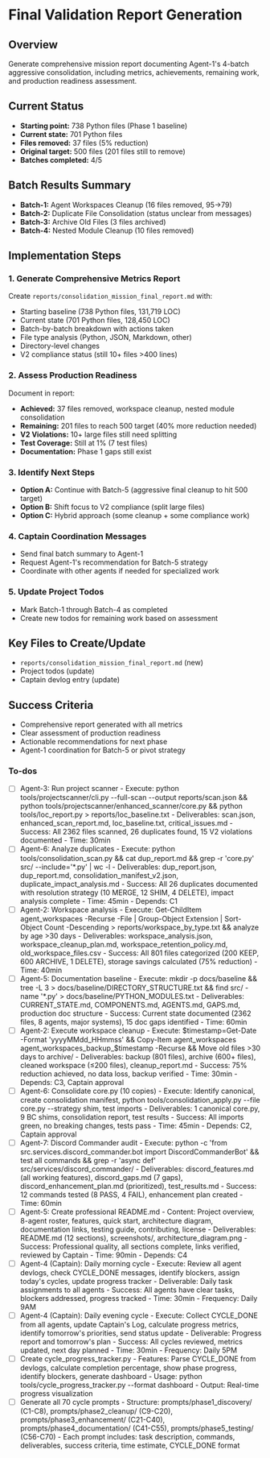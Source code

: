 <!-- 3cb63732-2581-4a03-83a4-d8c3a4069a71 29e54d8a-f62c-4407-9171-b194b2c78cc4 -->
# Final Validation Report Generation

## Overview

Generate comprehensive mission report documenting Agent-1's 4-batch aggressive consolidation, including metrics, achievements, remaining work, and production readiness assessment.

## Current Status

- **Starting point:** 738 Python files (Phase 1 baseline)
- **Current state:** 701 Python files
- **Files removed:** 37 files (5% reduction)
- **Original target:** 500 files (201 files still to remove)
- **Batches completed:** 4/5

## Batch Results Summary

- **Batch-1:** Agent Workspaces Cleanup (16 files removed, 95→79)
- **Batch-2:** Duplicate File Consolidation (status unclear from messages)
- **Batch-3:** Archive Old Files (3 files archived)
- **Batch-4:** Nested Module Cleanup (10 files removed)

## Implementation Steps

### 1. Generate Comprehensive Metrics Report

Create `reports/consolidation_mission_final_report.md` with:

- Starting baseline (738 Python files, 131,719 LOC)
- Current state (701 Python files, 128,450 LOC)
- Batch-by-batch breakdown with actions taken
- File type analysis (Python, JSON, Markdown, other)
- Directory-level changes
- V2 compliance status (still 10+ files >400 lines)

### 2. Assess Production Readiness

Document in report:

- **Achieved:** 37 files removed, workspace cleanup, nested module consolidation
- **Remaining:** 201 files to reach 500 target (40% more reduction needed)
- **V2 Violations:** 10+ large files still need splitting
- **Test Coverage:** Still at 1% (7 test files)
- **Documentation:** Phase 1 gaps still exist

### 3. Identify Next Steps

- **Option A:** Continue with Batch-5 (aggressive final cleanup to hit 500 target)
- **Option B:** Shift focus to V2 compliance (split large files)
- **Option C:** Hybrid approach (some cleanup + some compliance work)

### 4. Captain Coordination Messages

- Send final batch summary to Agent-1
- Request Agent-1's recommendation for Batch-5 strategy
- Coordinate with other agents if needed for specialized work

### 5. Update Project Todos

- Mark Batch-1 through Batch-4 as completed
- Create new todos for remaining work based on assessment

## Key Files to Create/Update

- `reports/consolidation_mission_final_report.md` (new)
- Project todos (update)
- Captain devlog entry (update)

## Success Criteria

- Comprehensive report generated with all metrics
- Clear assessment of production readiness
- Actionable recommendations for next phase
- Agent-1 coordination for Batch-5 or pivot strategy

### To-dos

- [ ] Agent-3: Run project scanner - Execute: python tools/projectscanner/cli.py --full-scan --output reports/scan.json && python tools/projectscanner/enhanced_scanner/core.py && python tools/loc_report.py > reports/loc_baseline.txt - Deliverables: scan.json, enhanced_scan_report.md, loc_baseline.txt, critical_issues.md - Success: All 2362 files scanned, 26 duplicates found, 15 V2 violations documented - Time: 30min
- [ ] Agent-6: Analyze duplicates - Execute: python tools/consolidation_scan.py && cat dup_report.md && grep -r 'core.py' src/ --include='*.py' | wc -l - Deliverables: dup_report.json, dup_report.md, consolidation_manifest_v2.json, duplicate_impact_analysis.md - Success: All 26 duplicates documented with resolution strategy (10 MERGE, 12 SHIM, 4 DELETE), impact analysis complete - Time: 45min - Depends: C1
- [ ] Agent-2: Workspace analysis - Execute: Get-ChildItem agent_workspaces -Recurse -File | Group-Object Extension | Sort-Object Count -Descending > reports/workspace_by_type.txt && analyze by age >30 days - Deliverables: workspace_analysis.json, workspace_cleanup_plan.md, workspace_retention_policy.md, old_workspace_files.csv - Success: All 801 files categorized (200 KEEP, 600 ARCHIVE, 1 DELETE), storage savings calculated (75% reduction) - Time: 40min
- [ ] Agent-5: Documentation baseline - Execute: mkdir -p docs/baseline && tree -L 3 > docs/baseline/DIRECTORY_STRUCTURE.txt && find src/ -name '*.py' > docs/baseline/PYTHON_MODULES.txt - Deliverables: CURRENT_STATE.md, COMPONENTS.md, AGENTS.md, GAPS.md, production doc structure - Success: Current state documented (2362 files, 8 agents, major systems), 15 doc gaps identified - Time: 60min
- [ ] Agent-2: Execute workspace cleanup - Execute: $timestamp=Get-Date -Format 'yyyyMMdd_HHmmss' && Copy-Item agent_workspaces agent_workspaces_backup_$timestamp -Recurse && Move old files >30 days to archive/ - Deliverables: backup (801 files), archive (600+ files), cleaned workspace (≤200 files), cleanup_report.md - Success: 75% reduction achieved, no data loss, backup verified - Time: 30min - Depends: C3, Captain approval
- [ ] Agent-6: Consolidate core.py (10 copies) - Execute: Identify canonical, create consolidation manifest, python tools/consolidation_apply.py --file core.py --strategy shim, test imports - Deliverables: 1 canonical core.py, 9 BC shims, consolidation report, test results - Success: All imports green, no breaking changes, tests pass - Time: 45min - Depends: C2, Captain approval
- [ ] Agent-7: Discord Commander audit - Execute: python -c 'from src.services.discord_commander.bot import DiscordCommanderBot' && test all commands && grep -r 'async def' src/services/discord_commander/ - Deliverables: discord_features.md (all working features), discord_gaps.md (7 gaps), discord_enhancement_plan.md (prioritized), test_results.md - Success: 12 commands tested (8 PASS, 4 FAIL), enhancement plan created - Time: 60min
- [ ] Agent-5: Create professional README.md - Content: Project overview, 8-agent roster, features, quick start, architecture diagram, documentation links, testing guide, contributing, license - Deliverables: README.md (12 sections), screenshots/, architecture_diagram.png - Success: Professional quality, all sections complete, links verified, reviewed by Captain - Time: 90min - Depends: C4
- [ ] Agent-4 (Captain): Daily morning cycle - Execute: Review all agent devlogs, check CYCLE_DONE messages, identify blockers, assign today's cycles, update progress tracker - Deliverable: Daily task assignments to all agents - Success: All agents have clear tasks, blockers addressed, progress tracked - Time: 30min - Frequency: Daily 9AM
- [ ] Agent-4 (Captain): Daily evening cycle - Execute: Collect CYCLE_DONE from all agents, update Captain's Log, calculate progress metrics, identify tomorrow's priorities, send status update - Deliverable: Progress report and tomorrow's plan - Success: All cycles reviewed, metrics updated, next day planned - Time: 30min - Frequency: Daily 5PM
- [ ] Create cycle_progress_tracker.py - Features: Parse CYCLE_DONE from devlogs, calculate completion percentage, show phase progress, identify blockers, generate dashboard - Usage: python tools/cycle_progress_tracker.py --format dashboard - Output: Real-time progress visualization
- [ ] Generate all 70 cycle prompts - Structure: prompts/phase1_discovery/ (C1-C8), prompts/phase2_cleanup/ (C9-C20), prompts/phase3_enhancement/ (C21-C40), prompts/phase4_documentation/ (C41-C55), prompts/phase5_testing/ (C56-C70) - Each prompt includes: task description, commands, deliverables, success criteria, time estimate, CYCLE_DONE format
